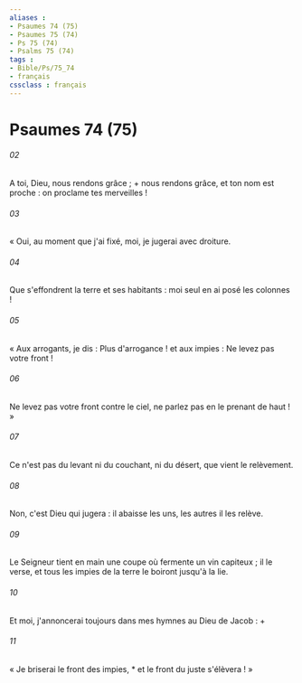 ```yaml
---
aliases : 
- Psaumes 74 (75)
- Psaumes 75 (74)
- Ps 75 (74)
- Psalms 75 (74)
tags : 
- Bible/Ps/75_74
- français
cssclass : français
---
```


# Psaumes 74 (75)

###### 02
A toi, Dieu, nous rendons grâce ; + nous rendons grâce, et ton nom est proche : on proclame tes merveilles !
###### 03
« Oui, au moment que j'ai fixé, moi, je jugerai avec droiture.
###### 04
Que s'effondrent la terre et ses habitants : moi seul en ai posé les colonnes !
###### 05
« Aux arrogants, je dis : Plus d'arrogance ! et aux impies : Ne levez pas votre front !
###### 06
Ne levez pas votre front contre le ciel, ne parlez pas en le prenant de haut ! »
###### 07
Ce n'est pas du levant ni du couchant, ni du désert, que vient le relèvement.
###### 08
Non, c'est Dieu qui jugera : il abaisse les uns, les autres il les relève.
###### 09
Le Seigneur tient en main une coupe où fermente un vin capiteux ; il le verse, et tous les impies de la terre le boiront jusqu'à la lie.
###### 10
Et moi, j'annoncerai toujours dans mes hymnes au Dieu de Jacob : +
###### 11
« Je briserai le front des impies, * et le front du juste s'élèvera ! »
